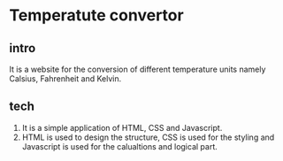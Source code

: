 # Temperatute convertor
## intro 
It is a website for the conversion of different temperature units namely Calsius, Fahrenheit and Kelvin.

## tech
1. It is a simple application of HTML, CSS and Javascript. <br>
2. HTML is used to design the structure, CSS is used for the styling and Javascript is used for the calualtions and logical part.
